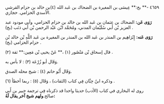 ٤٦٥٩ -** بخ:** عِيسَى بن المغيرة بن الضحاك بن عَبد الله (٤)بن خالد بن حزام القرشي الأسدي الحزامي. حجازي.

**رَوَى عَن:** الضحاك بن عثمان بن عَبد الله بن خالد بن حزام الحزامي، وأبي مودود عبد العزيز بْن أَبي سُلَيْمان المدني، ومُحَمَّد ابْن عَبْد الرحمن بْن أَبي ذئب (بخ) .

**رَوَى عَنه:** إِبْرَاهِيم بن المنذر بن عَبد الله بن المنذر بن المغيرة بن عَبد اللَّهِ بْن خالد بْن حزام الحزامي (بخ) .

قال إسحاق بْن مَنْصُور (١) ،** عَنْ يحيى بْن مَعِين:** ثقة (٢) .

وَقَال أبو زُرْعَة (٣) : لا بأس به.

وَقَال أَبُو حاتم (٤) : شيخ محله الصدق.

وذكره ابنُ حِبَّان فِي كتاب (الثقات) ، وَقَال (٥) : ربما أخطأ (٦) .

روى له البخاري في كتاب (الأدب) حديثا واحدا قد ذكرناه فِي ترجمة جبير بن أَبي صالح.**ولهم شيخ آخر يقال لَهُ:**